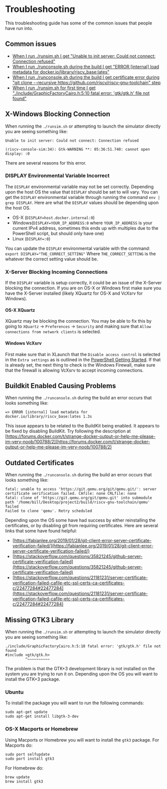 # Troubleshooting
This troubleshooting guide has some of the common issues that people have run into.

## Common issues

* [When I run ./runsim.sh I get "Unable to init server: Could not connect: Connection refused"](#x-windows-blocking-connection)
* [When I run ./runconsole.sh during the build I get "ERROR \[internal\] load metadata for docker.io/library/riscv_base:lates"](#buildkit-enabled-causing-problems)
* [When I run ./runconsole.sh during the build I get certificate error during "git clone --recursive https://github.com/riscv/riscv-gnu-toolchain" step](#outdated-certificates)
* [When I run ./runsim.sh for first time I get "./include/GraphicFactoryCairo.h:5:10 fatal error: 'gtk/gtk.h' file not found"](#missing-gtk3-library)


## X-Windows Blocking Connection
When running the `./runsim.sh` or attempting to launch the simulator directly you are seeing something like:
```
Unable to init server: Could not connect: Connection refused

(riscv-console-sim:34): Gtk-WARNING **: 05:36:51.740: cannot open display: :0
```
There are several reasons for this error. 

### DISPLAY Environmental Variable Incorrect
The `DISPLAY` environmental variable may not be set correctly. 
Depending upon the host OS the value that `DISPLAY` should be set to will vary. 
You can get the `DISPLAY` environmental variable through running the command `env | grep DISPLAY`.
Here are what the `DISPLAY` values should be depending upon the host OS.
* OS-X (`DISPLAY=host.docker.internal:0`)
* Windows(`DISPLAY=YOUR_IP_ADDRESS:0` where `YOUR_IP_ADDRESS` is your current IPv4 address, sometimes this ends up with multiples due to the PowerShell script, but should only have one)
* Linux (`DISPLAY=:0`)

You can update the `DISPLAY` environmental variable with the command:
```export DISPLAY="THE_CORRECT_SETTING"```
Where `THE_CORRECT_SETTING` is the whatever the correct setting value should be.

### X-Server Blocking Incoming Connections
If the `DISPLAY` variable is setup correctly, it could be an issue of the X-Server blocking the connection. If you are on OS-X or Windows first make sure you have the X-Server installed (likely XQuartz for OS-X and VcXsrv for Windows). 
#### OS-X XQuartz
XQuartz may be blocking the connection. You may be able to fix this by going to `XQuartz` &rarr; `Preferences` &rarr; `Security` and making sure that `Allow connections from network clients` is selected.
#### Windows VcXsrv
First make sure that in XLaunch that the `Disable access control` is selected in the `Extra settings` as is outlined in the [PowerShell Getting Started](./powershell.md). If that is already set, the next thing to check is the Windows Firewall, make sure that the firewall is allowing VcXsrv to accept incoming connections.

## Buildkit Enabled Causing Problems
When running the `./runconsole.sh` during the build an error occurs that looks something like:
```
=> ERROR [internal] load metadata for docker.io/library/riscv_base:lates 1.3s
```
This issue appears to be related to the BuildKit being enabled. It appears to be fixed by disabling BuildKit. Try following the description at [https://forums.docker.com/t/strange-docker-output-or-help-me-please-im-very-noob/100788/2](https://forums.docker.com/t/strange-docker-output-or-help-me-please-im-very-noob/100788/2) 

## Outdated Certificates
When running the `./runconsole.sh` during the build an error occurs that looks something like:
```
fatal: unable to access 'https://git.qemu.org/git/qemu.git/': server certificate verification failed. CAfile: none CRLfile: none
fatal: clone of 'https://git.qemu.org/git/qemu.git' into submodule path '/home/bill/Desktop/project2/build/riscv-gnu-toolchain/qemu' failed
Failed to clone 'qemu'. Retry scheduled
```
Depending upon the OS some have had success by either reinstalling the certificates, or by disabling git from requiring certificates. Here are several links that some have found helpful:

* [https://fabianlee.org/2019/01/28/git-client-error-server-certificate-verification-failed/](https://fabianlee.org/2019/01/28/git-client-error-server-certificate-verification-failed/)
* [https://stackoverflow.com/questions/35821245/github-server-certificate-verification-failed](https://stackoverflow.com/questions/35821245/github-server-certificate-verification-failed)
* [https://stackoverflow.com/questions/21181231/server-certificate-verification-failed-cafile-etc-ssl-certs-ca-certificates-c/22477284#22477284](https://stackoverflow.com/questions/21181231/server-certificate-verification-failed-cafile-etc-ssl-certs-ca-certificates-c/22477284#22477284)

## Missing GTK3 Library
When running the `./runsim.sh` or attempting to launch the simulator directly you are seeing something like:
```
./include/GraphicFactoryCairo.h:5:10 fatal error: 'gtk/gtk.h' file not found
#include <gtk/gtk.h>
         ^~~~~~~~~~~
```
The problem is that the GTK+3 development library is not installed on the system you are trying to run it on. Depending upon the OS you will want to install the GTK+3 package. 
### Ubuntu
To install the package you will want to run the following commands:
```
sudo apt-get update
sudo apt-get install libgtk-3-dev
```
### OS-X Macports or Homebrew
Using Macports or Homebrew you will want to install the `gtk3` package. For Macports do:
```
sudo port selfupdate
sudo port install gtk3
``` 
For Homebrew do:
```
brew update
brew install gtk3
```
